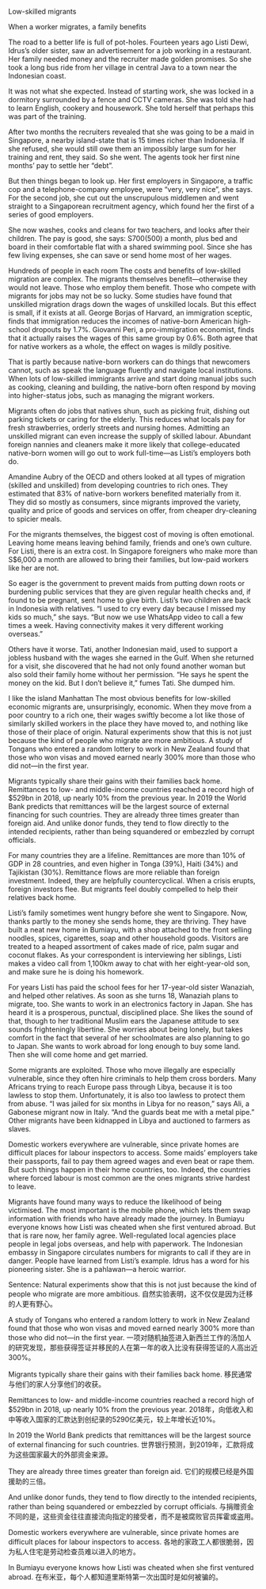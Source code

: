 Low-skilled migrants

When a worker migrates, a family benefits

The road to a better life is full of pot-holes. Fourteen years ago Listi Dewi, Idrus’s older sister, saw an advertisement for a job working in a restaurant. Her family needed money and the recruiter made golden promises. So she took a long bus ride from her village in central Java to a town near the Indonesian coast.

It was not what she expected. Instead of starting work, she was locked in a dormitory surrounded by a fence and CCTV cameras. She was told she had to learn English, cookery and housework. She told herself that perhaps this was part of the training.

After two months the recruiters revealed that she was going to be a maid in Singapore, a nearby island-state that is 15 times richer than Indonesia. If she refused, she would still owe them an impossibly large sum for her training and rent, they said. So she went. The agents took her first nine months’ pay to settle her “debt”.

But then things began to look up. Her first employers in Singapore, a traffic cop and a telephone-company employee, were “very, very nice”, she says. For the second job, she cut out the unscrupulous middlemen and went straight to a Singaporean recruitment agency, which found her the first of a series of good employers.

She now washes, cooks and cleans for two teachers, and looks after their children. The pay is good, she says: S$700 ($500) a month, plus bed and board in their comfortable flat with a shared swimming pool. Since she has few living expenses, she can save or send home most of her wages.

Hundreds of people in each room
The costs and benefits of low-skilled migration are complex. The migrants themselves benefit—otherwise they would not leave. Those who employ them benefit. Those who compete with migrants for jobs may not be so lucky. Some studies have found that unskilled migration drags down the wages of unskilled locals. But this effect is small, if it exists at all. George Borjas of Harvard, an immigration sceptic, finds that immigration reduces the incomes of native-born American high-school dropouts by 1.7%. Giovanni Peri, a pro-immigration economist, finds that it actually raises the wages of this same group by 0.6%. Both agree that for native workers as a whole, the effect on wages is mildly positive.

That is partly because native-born workers can do things that newcomers cannot, such as speak the language fluently and navigate local institutions. When lots of low-skilled immigrants arrive and start doing manual jobs such as cooking, cleaning and building, the native-born often respond by moving into higher-status jobs, such as managing the migrant workers.

Migrants often do jobs that natives shun, such as picking fruit, dishing out parking tickets or caring for the elderly. This reduces what locals pay for fresh strawberries, orderly streets and nursing homes. Admitting an unskilled migrant can even increase the supply of skilled labour. Abundant foreign nannies and cleaners make it more likely that college-educated native-born women will go out to work full-time—as Listi’s employers both do.

Amandine Aubry of the OECD and others looked at all types of migration (skilled and unskilled) from developing countries to rich ones. They estimated that 83% of native-born workers benefited materially from it. They did so mostly as consumers, since migrants improved the variety, quality and price of goods and services on offer, from cheaper dry-cleaning to spicier meals.

For the migrants themselves, the biggest cost of moving is often emotional. Leaving home means leaving behind family, friends and one’s own culture. For Listi, there is an extra cost. In Singapore foreigners who make more than S$6,000 a month are allowed to bring their families, but low-paid workers like her are not.

So eager is the government to prevent maids from putting down roots or burdening public services that they are given regular health checks and, if found to be pregnant, sent home to give birth. Listi’s two children are back in Indonesia with relatives. “I used to cry every day because I missed my kids so much,” she says. “But now we use WhatsApp video to call a few times a week. Having connectivity makes it very different working overseas.”

Others have it worse. Tati, another Indonesian maid, used to support a jobless husband with the wages she earned in the Gulf. When she returned for a visit, she discovered that he had not only found another woman but also sold their family home without her permission. “He says he spent the money on the kid. But I don’t believe it,” fumes Tati. She dumped him.

I like the island Manhattan
The most obvious benefits for low-skilled economic migrants are, unsurprisingly, economic. When they move from a poor country to a rich one, their wages swiftly become a lot like those of similarly skilled workers in the place they have moved to, and nothing like those of their place of origin. Natural experiments show that this is not just because the kind of people who migrate are more ambitious. A study of Tongans who entered a random lottery to work in New Zealand found that those who won visas and moved earned nearly 300% more than those who did not—in the first year.

Migrants typically share their gains with their families back home. Remittances to low- and middle-income countries reached a record high of $529bn in 2018, up nearly 10% from the previous year. In 2019 the World Bank predicts that remittances will be the largest source of external financing for such countries. They are already three times greater than foreign aid. And unlike donor funds, they tend to flow directly to the intended recipients, rather than being squandered or embezzled by corrupt officials.

For many countries they are a lifeline. Remittances are more than 10% of GDP in 28 countries, and even higher in Tonga (39%), Haiti (34%) and Tajikistan (30%). Remittance flows are more reliable than foreign investment. Indeed, they are helpfully countercyclical. When a crisis erupts, foreign investors flee. But migrants feel doubly compelled to help their relatives back home.

Listi’s family sometimes went hungry before she went to Singapore. Now, thanks partly to the money she sends home, they are thriving. They have built a neat new home in Bumiayu, with a shop attached to the front selling noodles, spices, cigarettes, soap and other household goods. Visitors are treated to a heaped assortment of cakes made of rice, palm sugar and coconut flakes. As your correspondent is interviewing her siblings, Listi makes a video call from 1,100km away to chat with her eight-year-old son, and make sure he is doing his homework.

For years Listi has paid the school fees for her 17-year-old sister Wanaziah, and helped other relatives. As soon as she turns 18, Wanaziah plans to migrate, too. She wants to work in an electronics factory in Japan. She has heard it is a prosperous, punctual, disciplined place. She likes the sound of that, though to her traditional Muslim ears the Japanese attitude to sex sounds frighteningly libertine. She worries about being lonely, but takes comfort in the fact that several of her schoolmates are also planning to go to Japan. She wants to work abroad for long enough to buy some land. Then she will come home and get married.

Some migrants are exploited. Those who move illegally are especially vulnerable, since they often hire criminals to help them cross borders. Many Africans trying to reach Europe pass through Libya, because it is too lawless to stop them. Unfortunately, it is also too lawless to protect them from abuse. “I was jailed for six months in Libya for no reason,” says Ali, a Gabonese migrant now in Italy. “And the guards beat me with a metal pipe.” Other migrants have been kidnapped in Libya and auctioned to farmers as slaves.

Domestic workers everywhere are vulnerable, since private homes are difficult places for labour inspectors to access. Some maids’ employers take their passports, fail to pay them agreed wages and even beat or rape them. But such things happen in their home countries, too. Indeed, the countries where forced labour is most common are the ones migrants strive hardest to leave.

Migrants have found many ways to reduce the likelihood of being victimised. The most important is the mobile phone, which lets them swap information with friends who have already made the journey. In Bumiayu everyone knows how Listi was cheated when she first ventured abroad. But that is rare now, her family agree. Well-regulated local agencies place people in legal jobs overseas, and help with paperwork. The Indonesian embassy in Singapore circulates numbers for migrants to call if they are in danger. People have learned from Listi’s example. Idrus has a word for his pioneering sister. She is a pahlawan—a heroic warrior.

Sentence:
Natural experiments show that this is not just because the kind of people who migrate are more ambitious.
自然实验表明，这不仅仅是因为迁移的人更有野心。

A study of Tongans who entered a random lottery to work in New Zealand found that those who won visas and moved earned nearly 300% more than those who did not—in the first year.
一项对随机抽签进入新西兰工作的汤加人的研究发现，那些获得签证并移民的人在第一年的收入比没有获得签证的人高出近300%。

Migrants typically share their gains with their families back home.
移民通常与他们的家人分享他们的收获。

Remittances to low- and middle-income countries reached a record high of $529bn in 2018, up nearly 10% from the previous year.
2018年，向低收入和中等收入国家的汇款达到创纪录的5290亿美元，较上年增长近10%。

In 2019 the World Bank predicts that remittances will be the largest source of external financing for such countries.
世界银行预测，到2019年，汇款将成为这些国家最大的外部资金来源。

They are already three times greater than foreign aid.
它们的规模已经是外国援助的三倍。

And unlike donor funds, they tend to flow directly to the intended recipients, rather than being squandered or embezzled by corrupt officials.
与捐赠资金不同的是，这些资金往往直接流向指定的接受者，而不是被腐败官员挥霍或盗用。

Domestic workers everywhere are vulnerable, since private homes are difficult places for labour inspectors to access.
各地的家政工人都很脆弱，因为私人住宅是劳动检查员难以进入的地方。

In Bumiayu everyone knows how Listi was cheated when she first ventured abroad.
在布米亚，每个人都知道里斯特第一次出国时是如何被骗的。